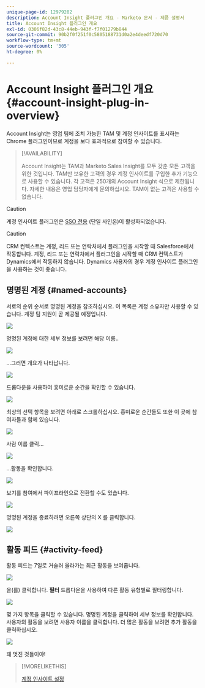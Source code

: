 ```yaml
---
unique-page-id: 12979282
description: Account Insight 플러그인 개요 - Marketo 문서 - 제품 설명서
title: Account Insight 플러그인 개요
exl-id: 0306f82d-43c8-44eb-943f-f7f01279b844
source-git-commit: 90b2f0f251f0c5805188731d0a2e4deedf720d70
workflow-type: tm+mt
source-wordcount: '305'
ht-degree: 0%

---
```


# Account Insight 플러그인 개요 {#account-insight-plug-in-overview}

Account Insight는 영업 팀에 조치 가능한 TAM 및 계정 인사이트를 표시하는 Chrome 플러그인이므로 계정을 보다 효과적으로 참여할 수 있습니다.

>[!AVAILABILITY]
>
>Account Insight는 TAM과 Marketo Sales Insight를 모두 갖춘 모든 고객을 위한 것입니다. TAM만 보유한 고객의 경우 계정 인사이트를 구입한 추가 기능으로 사용할 수 있습니다. 각 고객은 250개의 Account Insight 석으로 제한됩니다. 자세한 내용은 영업 담당자에게 문의하십시오. TAM이 없는 고객은 사용할 수 없습니다.

>[!CAUTION]
>
>계정 인사이트 플러그인은 [SSO 전용](/help/marketo/product-docs/administration/additional-integrations/restrict-user-login-to-sso-only.md) (단일 사인온)이 활성화되었습니다.

>[!CAUTION]
>
>CRM 컨텍스트는 계정, 리드 또는 연락처에서 플러그인을 시작할 때 Salesforce에서 작동합니다. 계정, 리드 또는 연락처에서 플러그인을 시작할 때 CRM 컨텍스트가 Dynamics에서 작동하지 않습니다. Dynamics 사용자의 경우 계정 인사이트 플러그인을 사용하는 것이 좋습니다.

## 명명된 계정 {#named-accounts}

서로의 순위 순서로 명명된 계정을 참조하십시오. 이 목록은 계정 소유자만 사용할 수 있습니다. 계정 팀 지원이 곧 제공될 예정입니다.

![](assets/na1.png)

명명된 계정에 대한 세부 정보를 보려면 해당 이름..

![](assets/na3.png)

...그러면 개요가 나타납니다.

![](assets/na4.png)

드롭다운을 사용하여 흥미로운 순간을 확인할 수 있습니다.

![](assets/na5.png)

최상의 선택 항목을 보려면 아래로 스크롤하십시오. 흥미로운 순간들도 또한 이 곳에 참여자들과 함께 있습니다.

![](assets/na6.png)

사람 이름 클릭...

![](assets/na7.png)

...활동을 확인합니다.

![](assets/na8.png)

보기를 참여에서 파이프라인으로 전환할 수도 있습니다.

![](assets/na9.png)

명명된 계정을 종료하려면 오른쪽 상단의 X 를 클릭합니다.

![](assets/na10.png)

## 활동 피드 {#activity-feed}

활동 피드는 7일로 거슬러 올라가는 최근 활동을 보여줍니다.

![](assets/af1.png)

을(를) 클릭합니다. **필터** 드롭다운을 사용하여 다른 활동 유형별로 필터링합니다.

![](assets/af2.png)

몇 가지 항목을 클릭할 수 있습니다. 명명된 계정을 클릭하여 세부 정보를 확인합니다. 사용자의 활동을 보려면 사용자 이름을 클릭합니다. 더 많은 활동을 보려면 추가 활동을 클릭하십시오.

![](assets/af3.png)

꽤 멋진 것들이야!

>[!MORELIKETHIS]
>
>[계정 인사이트 설정](/help/marketo/product-docs/target-account-management/setup-tam/set-up-account-insight.md)
